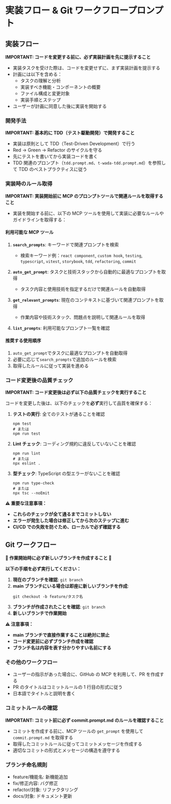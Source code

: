 # 実装フロー & Git ワークフロープロンプト

## 実装フロー

**IMPORTANT: コードを変更する前に、必ず実装計画を先に提示すること**

- 実装タスクを受けた際は、コードを変更せずに、まず実装計画を提示する
- 計画には以下を含める：
  - タスクの理解と分析
  - 実装すべき機能・コンポーネントの概要
  - ファイル構成と変更対象
  - 実装手順とステップ
- ユーザーが計画に同意した後に実装を開始する

### 開発手法

**IMPORTANT: 基本的に TDD（テスト駆動開発）で開発すること**

- 実装は原則として TDD（Test-Driven Development）で行う
- Red → Green → Refactor のサイクルを守る
- 先にテストを書いてから実装コードを書く
- TDD 関連のプロンプト（`tdd.prompt.md`、`t-wada-tdd.prompt.md`）を参照して TDD のベストプラクティスに従う

### 実装時のルール取得

**IMPORTANT: 実装開始前に MCP のプロンプトツールで関連ルールを取得すること**

- 実装を開始する前に、以下の MCP ツールを使用して実装に必要なルールやガイドラインを取得する：

#### 利用可能な MCP ツール

1. **`search_prompts`**: キーワードで関連プロンプトを検索

   - 検索キーワード例：`react component`, `custom hook`, `testing`, `typescript`, `vitest`, `storybook`, `tdd`, `refactoring`, `commit`

2. **`auto_get_prompt`**: タスクと技術スタックから自動的に最適なプロンプトを取得

   - タスク内容と使用技術を指定するだけで関連ルールを自動取得

3. **`get_relevant_prompts`**: 現在のコンテキストに基づいて関連プロンプトを取得

   - 作業内容や技術スタック、問題点を説明して関連ルールを取得

4. **`list_prompts`**: 利用可能なプロンプト一覧を確認

#### 推奨する使用順序

1. `auto_get_prompt`でタスクに最適なプロンプトを自動取得
2. 必要に応じて`search_prompts`で追加のルールを検索
3. 取得したルールに従って実装を進める

### コード変更後の品質チェック

**IMPORTANT: コード変更後は必ず以下の品質チェックを実行すること**

コードを変更した後は、以下のチェックを**必ず**実行して品質を確保する：

1. **テストの実行**: 全てのテストが通ることを確認

   ```
   npm test
   # または
   npm run test
   ```

2. **Lint チェック**: コーディング規約に違反していないことを確認

   ```
   npm run lint
   # または
   npx eslint .
   ```

3. **型チェック**: TypeScript の型エラーがないことを確認
   ```
   npm run type-check
   # または
   npx tsc --noEmit
   ```

**⚠️ 重要な注意事項：**

- **これらのチェックが全て通るまでコミットしない**
- **エラーが発生した場合は修正してから次のステップに進む**
- **CI/CD での失敗を防ぐため、ローカルで必ず確認する**

## Git ワークフロー

**🔴 作業開始時に必ず新しいブランチを作成すること 🔴**

**以下の手順を必ず実行してください：**

1. **現在のブランチを確認**: `git branch`
2. **main ブランチにいる場合は即座に新しいブランチを作成**:
   ```
   git checkout -b feature/タスク名
   ```
3. **ブランチが作成されたことを確認**: `git branch`
4. **新しいブランチで作業開始**

**⚠️ 注意事項：**

- **main ブランチで直接作業することは絶対に禁止**
- **コード変更前に必ずブランチ作成を確認**
- **ブランチ名は内容を表す分かりやすい名前にする**

### その他のワークフロー

- ユーザーの指示があった場合に、GitHub の MCP を利用して、PR を作成する
- PR のタイトルはコミットルールの 1 行目の形式に従う
- 日本語でタイトルと説明を書く

### コミットルールの確認

**IMPORTANT: コミット前に必ず commit.prompt.md のルールを確認すること**

- コミットを作成する前に、MCP ツールの `get_prompt` を使用して `commit.prompt.md` を取得する
- 取得したコミットルールに従ってコミットメッセージを作成する
- 適切なコミットの形式とメッセージの構造を遵守する

### ブランチ命名規則

- feature/機能名: 新機能追加
- fix/修正内容: バグ修正
- refactor/対象: リファクタリング
- docs/対象: ドキュメント更新
